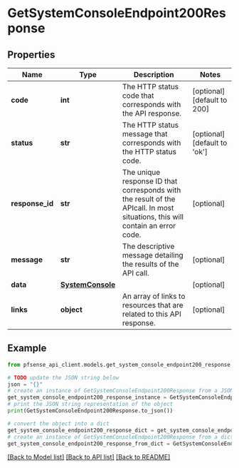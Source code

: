 # GetSystemConsoleEndpoint200Response


## Properties

Name | Type | Description | Notes
------------ | ------------- | ------------- | -------------
**code** | **int** | The HTTP status code that corresponds with the API response. | [optional] [default to 200]
**status** | **str** | The HTTP status message that corresponds with the HTTP status code. | [optional] [default to 'ok']
**response_id** | **str** | The unique response ID that corresponds with the result of the APIcall. In most situations, this will contain an error code. | [optional] 
**message** | **str** | The descriptive message detailing the results of the API call. | [optional] 
**data** | [**SystemConsole**](SystemConsole.md) |  | [optional] 
**links** | **object** | An array of links to resources that are related to this API response. | [optional] 

## Example

```python
from pfsense_api_client.models.get_system_console_endpoint200_response import GetSystemConsoleEndpoint200Response

# TODO update the JSON string below
json = "{}"
# create an instance of GetSystemConsoleEndpoint200Response from a JSON string
get_system_console_endpoint200_response_instance = GetSystemConsoleEndpoint200Response.from_json(json)
# print the JSON string representation of the object
print(GetSystemConsoleEndpoint200Response.to_json())

# convert the object into a dict
get_system_console_endpoint200_response_dict = get_system_console_endpoint200_response_instance.to_dict()
# create an instance of GetSystemConsoleEndpoint200Response from a dict
get_system_console_endpoint200_response_from_dict = GetSystemConsoleEndpoint200Response.from_dict(get_system_console_endpoint200_response_dict)
```
[[Back to Model list]](../README.md#documentation-for-models) [[Back to API list]](../README.md#documentation-for-api-endpoints) [[Back to README]](../README.md)


